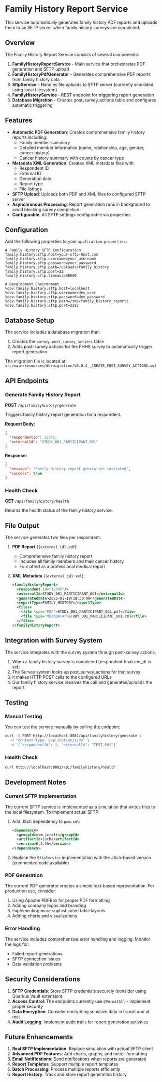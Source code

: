 # Family History Report Service

This service automatically generates family history PDF reports and uploads them to an SFTP server when family history surveys are completed.

## Overview

The Family History Report Service consists of several components:

1. **FamilyHistoryReportService** - Main service that orchestrates PDF generation and SFTP upload
2. **FamilyHistoryPdfGenerator** - Generates comprehensive PDF reports from family history data
3. **SftpService** - Handles file uploads to SFTP server (currently simulated using local filesystem)
4. **FamilyHistoryService** - REST endpoint for triggering report generation
5. **Database Migration** - Creates post_survey_actions table and configures automatic triggering

## Features

- **Automatic PDF Generation**: Creates comprehensive family history reports including:
  - Family member summary
  - Detailed member information (name, relationship, age, gender, cancer history)
  - Cancer history summary with counts by cancer type
- **Metadata XML Generation**: Creates XML metadata files with:
  - Respondent ID
  - External ID
  - Generation date
  - Report type
  - File listings
- **SFTP Upload**: Uploads both PDF and XML files to configured SFTP server
- **Asynchronous Processing**: Report generation runs in background to avoid blocking survey completion
- **Configurable**: All SFTP settings configurable via properties

## Configuration

Add the following properties to your `application.properties`:

```properties
# Family History SFTP Configuration
family.history.sftp.host=your-sftp-host.com
family.history.sftp.username=your_username
family.history.sftp.password=your_password
family.history.sftp.path=/uploads/family_history
family.history.sftp.port=22
family.history.sftp.timeout=30000

# Development Environment
%dev.family.history.sftp.host=localhost
%dev.family.history.sftp.username=dev_user
%dev.family.history.sftp.password=dev_password
%dev.family.history.sftp.path=/tmp/family_history_reports
%dev.family.history.sftp.port=2222
```

## Database Setup

The service includes a database migration that:

1. Creates the `survey.post_survey_actions` table
2. Adds post-survey actions for the FHHS survey to automatically trigger report generation

The migration file is located at:
`src/main/resources/db/migration/V0.0.4__CREATE_POST_SURVEY_ACTIONS.sql`

## API Endpoints

### Generate Family History Report

**POST** `/api/familyhistory/generate`

Triggers family history report generation for a respondent.

**Request Body:**
```json
{
  "respondentId": 12345,
  "externalId": "STUDY_001_PARTICIPANT_001"
}
```

**Response:**
```json
{
  "message": "Family history report generation initiated",
  "success": true
}
```

### Health Check

**GET** `/api/familyhistory/health`

Returns the health status of the family history service.

## File Output

The service generates two files per respondent:

1. **PDF Report** (`{external_id}.pdf`):
   - Comprehensive family history report
   - Includes all family members and their cancer history
   - Formatted as a professional medical report

2. **XML Metadata** (`{external_id}.xml`):
   ```xml
   <familyHistoryReport>
     <respondent id="12345"/>
     <externalId>STUDY_001_PARTICIPANT_001</externalId>
     <generatedDate>2025-01-18T10:30:00</generatedDate>
     <reportType>FAMILY_HISTORY</reportType>
     <files>
       <file type="PDF">STUDY_001_PARTICIPANT_001.pdf</file>
       <file type="METADATA">STUDY_001_PARTICIPANT_001.xml</file>
     </files>
   </familyHistoryReport>
   ```

## Integration with Survey System

The service integrates with the survey system through post-survey actions:

1. When a family history survey is completed (respondent.finalized_dt is set)
2. The Survey system looks up post_survey_actions for that survey
3. It makes HTTP POST calls to the configured URLs
4. Our family history service receives the call and generates/uploads the report

## Testing

### Manual Testing

You can test the service manually by calling the endpoint:

```bash
curl -X POST http://localhost:8082/api/familyhistory/generate \
  -H "Content-Type: application/json" \
  -d '{"respondentId": 1, "externalId": "TEST_001"}'
```

### Health Check

```bash
curl http://localhost:8082/api/familyhistory/health
```

## Development Notes

### Current SFTP Implementation

The current SFTP service is implemented as a simulation that writes files to the local filesystem. To implement actual SFTP:

1. Add JSch dependency to `pom.xml`:
   ```xml
   <dependency>
     <groupId>com.jcraft</groupId>
     <artifactId>jsch</artifactId>
     <version>0.1.55</version>
   </dependency>
   ```

2. Replace the `SftpService` implementation with the JSch-based version (commented code available)

### PDF Generation

The current PDF generator creates a simple text-based representation. For production use, consider:

1. Using Apache PDFBox for proper PDF formatting
2. Adding company logos and branding
3. Implementing more sophisticated table layouts
4. Adding charts and visualizations

### Error Handling

The service includes comprehensive error handling and logging. Monitor the logs for:

- Failed report generations
- SFTP connection issues
- Data validation problems

## Security Considerations

1. **SFTP Credentials**: Store SFTP credentials securely (consider using Quarkus Vault extension)
2. **Access Control**: The endpoints currently use `@PermitAll` - implement proper security
3. **Data Encryption**: Consider encrypting sensitive data in transit and at rest
4. **Audit Logging**: Implement audit trails for report generation activities

## Future Enhancements

1. **Real SFTP Implementation**: Replace simulation with actual SFTP client
2. **Advanced PDF Features**: Add charts, graphs, and better formatting
3. **Email Notifications**: Send notifications when reports are generated
4. **Report Templates**: Support multiple report templates
5. **Batch Processing**: Process multiple reports efficiently
6. **Report History**: Track and store report generation history
